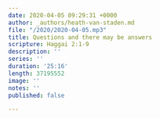 ```yaml
---
date: 2020-04-05 09:29:31 +0000
author: _authors/heath-van-staden.md
file: "/2020/2020-04-05.mp3"
title: Questions and there may be answers
scripture: Haggai 2:1-9
description: ''
series: ''
duration: '25:16'
length: 37195552
image: ''
notes: ''
published: false

---
```

